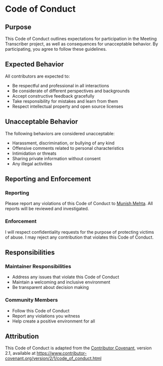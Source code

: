 # Code of Conduct

## Purpose

This Code of Conduct outlines expectations for participation in the Meeting Transcriber project, as well as consequences for unacceptable behavior. By participating, you agree to follow these guidelines.

## Expected Behavior

All contributors are expected to:

- Be respectful and professional in all interactions
- Be considerate of different perspectives and backgrounds
- Accept constructive feedback gracefully
- Take responsibility for mistakes and learn from them
- Respect intellectual property and open source licenses

## Unacceptable Behavior

The following behaviors are considered unacceptable:

- Harassment, discrimination, or bullying of any kind
- Offensive comments related to personal characteristics
- Intimidation or threats
- Sharing private information without consent
- Any illegal activities

## Reporting and Enforcement

### Reporting

Please report any violations of this Code of Conduct to [Munish Mehta](mailto:munish.mehta@service.nsw.gov.au). All reports will be reviewed and investigated.

### Enforcement

I will respect confidentiality requests for the purpose of protecting victims of abuse. I may reject any contribution that violates this Code of Conduct.

## Responsibilities

### Maintainer Responsibilities
- Address any issues that violate this Code of Conduct
- Maintain a welcoming and inclusive environment
- Be transparent about decision making

### Community Members
- Follow this Code of Conduct
- Report any violations you witness
- Help create a positive environment for all

## Attribution

This Code of Conduct is adapted from the [Contributor Covenant](https://www.contributor-covenant.org), version 2.1, available at https://www.contributor-covenant.org/version/2/1/code_of_conduct.html
